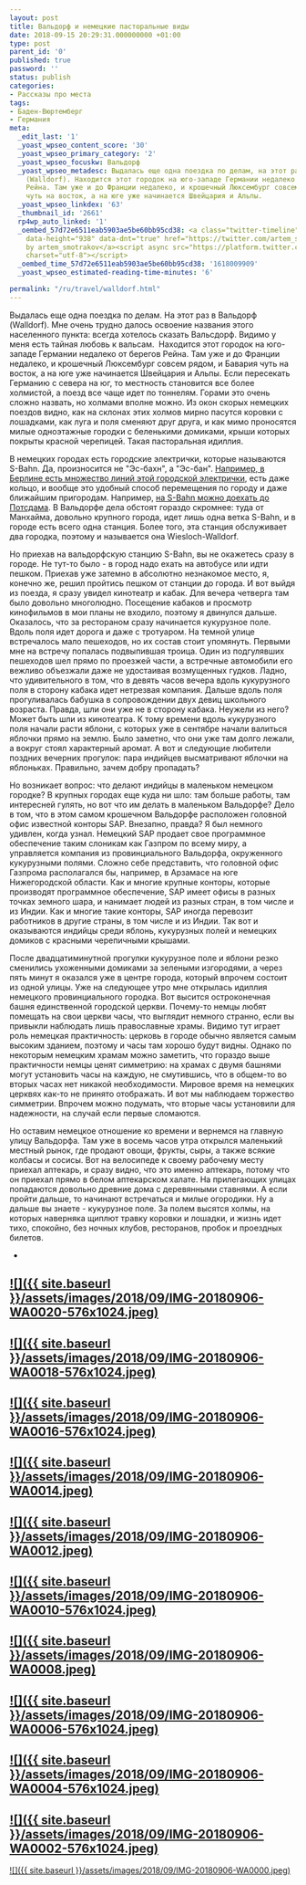 ```yaml
---
layout: post
title: Вальдорф и немецкие пасторальные виды
date: 2018-09-15 20:29:31.000000000 +01:00
type: post
parent_id: '0'
published: true
password: ''
status: publish
categories:
- Рассказы про места
tags:
- Баден-Вюртемберг
- Германия
meta:
  _edit_last: '1'
  _yoast_wpseo_content_score: '30'
  _yoast_wpseo_primary_category: '2'
  _yoast_wpseo_focuskw: Вальдорф
  _yoast_wpseo_metadesc: Выдалась еще одна поездка по делам, на этот раз в Вальдорф
    (Walldorf). Находится этот городок на юго-западе Германии недалеко от берегов
    Рейна. Там уже и до Франции недалеко, и крошечный Люксембург совсем рядом, Бавария
    чуть на восток, а на юге уже начинается Швейцария и Альпы.
  _yoast_wpseo_linkdex: '63'
  _thumbnail_id: '2661'
  rp4wp_auto_linked: '1'
  _oembed_57d72e6511eab5903ae5be60bb95cd38: <a class="twitter-timeline" data-width="625"
    data-height="938" data-dnt="true" href="https://twitter.com/artem_smotrakov?ref_src=twsrc%5Etfw">Tweets
    by artem_smotrakov</a><script async src="https://platform.twitter.com/widgets.js"
    charset="utf-8"></script>
  _oembed_time_57d72e6511eab5903ae5be60bb95cd38: '1618009909'
  _yoast_wpseo_estimated-reading-time-minutes: '6'

permalink: "/ru/travel/walldorf.html"
---
```

Выдалась еще одна поездка по делам. На этот раз в Вальдорф (Walldorf). Мне очень трудно далось освоение названия этого населенного пункта: всегда хотелось сказать Вальсдорф. Видимо у меня есть тайная любовь к вальсам.&nbsp; Находится этот городок на юго-западе Германии недалеко от берегов Рейна. Там уже и до Франции недалеко, и крошечный Люксембург совсем рядом, и Бавария чуть на восток, а на юге уже начинается Швейцария и Альпы. Если пересекать Германию с севера на юг, то местность становится все более холмистой, а поезд все чаще идет по тоннелям. Горами это очень сложно назвать, но холмами вполне можно. Из окон скорых немецких поездов видно, как на склонах этих холмов мирно пасутся коровки с лошадками, как луга и поля сменяют друг друга, и как мимо проносятся милые одноэтажные городки с беленькими домиками, крыши которых покрыты красной черепицей. Такая пасторальная идиллия.

<!--more-->

В немецких городах есть городские электрички, которые называются S-Bahn. Да, произносится не "Эс-бахн", а "Эс-бан". [Например, в Берлине есть множество линий этой городской электрички](/ru/travel/berlin-part-two.html), есть даже кольцо, и вообще это удобный способ перемещения по городу и даже ближайшим пригородам. Например, [на S-Bahn можно доехать до Потсдама](/ru/travel/potsdam.html). В Вальдорфе дела обстоят гораздо скромнее: туда от Манхайма, довольно крупного города, идет лишь одна ветка S-Bahn, и в городе есть всего одна станция. Более того, эта станция обслуживает два городка, поэтому и называется она Wiesloch-Walldorf.

Но приехав на вальдорфскую станцию S-Bahn, вы не окажетесь сразу в городе. Не тут-то было - в город надо ехать на автобусе или идти пешком. Приехав уже затемно в абсолютно незнакомое место, я, конечно же, решил пройтись пешком от станции до города. И вот выйдя из поезда, я сразу увидел кинотеатр и кабак. Для вечера четверга там было довольно многолюдно. Посещение кабаков и просмотр кинофильмов в мои планы не входило, поэтому я двинулся дальше. Оказалось, что за рестораном сразу начинается кукурузное поле. Вдоль поля идет дорога и даже с тротуаром. На темной улице встречалось мало пешеходов, но их состав стоит упомянуть. Первыми мне на встречу попалась подвыпившая троица. Один из подгулявших пешеходов шел прямо по проезжей части, а встречные автомобили его вежливо объезжали даже не удостаивая возмущенных гудков. Ладно, что удивительного в том, что в девять часов вечера вдоль кукурузного поля в сторону кабака идет нетрезвая компания. Дальше вдоль поля прогуливалась бабушка в сопровождении двух девиц школьного возраста. Правда, шли они уже не в сторону кабака. Неужели из него? Может быть шли из кинотеатра. К тому времени вдоль кукурузного поля начали расти яблони, с которых уже в сентябре начали валиться яблочки прямо на землю. Было заметно, что они уже там долго лежали, а вокруг стоял характерный аромат. А вот и следующие любители поздних вечерних прогулок: пара индийцев высматривают яблочки на яблоньках. Правильно, зачем добру пропадать?

Но возникает вопрос: что делают индийцы в маленьком немецком городке? В крупных городах еще куда ни шло: там больше работы, там интересней гулять, но вот что им делать в маленьком Вальдорфе? Дело в том, что в этом самом крошечном Вальдорфе расположен головной офис известной конторы SAP. Внезапно, правда? Я был немного удивлен, когда узнал. Немецкий SAP продает свое программное обеспечение таким слоникам как Газпром по всему миру, а управляется компания из провинциального Вальдорфа, окруженного кукурузными полями.&nbsp;Сложно себе представить, что головной офис Газпрома располагался бы, например, в Арзамасе на юге Нижегородской области. Как и многие крупные конторы, которые производят программное обеспечение, SAP имеет офисы в разных точках земного шара, и нанимает людей из разных стран, в том числе и из Индии. Как и многие такие конторы, SAP иногда перевозит работников в другие страны, в том числе и из Индии. Так вот и оказываются индийцы среди яблонь, кукурузных полей и немецких домиков с красными черепичными крышами.

После двадцатиминутной прогулки кукурузное поле и яблони резко сменились ухоженными домиками за зелеными изгородями, а через пять минут я оказался уже в центре города, который впрочем состоит из одной улицы. Уже на следующее утро мне открылась идиллия немецкого провинциального городка. Вот высится остроконечная башня единственной городской церкви. Почему-то немцы любят помещать на свои церкви часы, что выглядит немного странно, если вы привыкли наблюдать лишь православные храмы. Видимо тут играет роль немецкая практичность: церковь в городе обычно является самым высоким зданием, поэтому и часы там хорошо будут видны. Однако по некоторым немецким храмам можно заметить, что гораздо выше практичности немцы ценят симметрию: на храмах с двумя башнями могут установить часы на каждую, не смутившись, что в общем-то во вторых часах нет никакой необходимости. Мировое время на немецких церквях как-то не принято отображать. И вот мы наблюдаем торжество симметрии. Впрочем можно подумать, что вторые часы установили для надежности, на случай если первые сломаются.

Но оставим немецкое отношение ко времени и вернемся на главную улицу Вальдорфа. Там уже в восемь часов утра открылся маленький местный рынок, где продают овощи, фрукты, сыры, а также всякие колбасы и сосисы. Вот на велосипеде к своему рабочему месту приехал аптекарь, и сразу видно, что это именно аптекарь, потому что он приехал прямо в белом аптекарском халате. На прилегающих улицах попадаются довольно древние дома с деревянными ставнями. А если пройти дальше, то начинают встречаться и милые огородики. Ну а дальше вы знаете - кукурузное поле. За полем высятся холмы, на которых наверняка щиплют травку коровки и лошадки, и жизнь идет тихо, спокойно, без ночных клубов, ресторанов, пробок и проездных билетов.

<!-- wp:gallery {"ids":[4171,4172,4173,4174,4175,4176,4177,4178,4179,4180,4181],"linkTo":"file","sizeSlug":"medium"} -->

- 
[![]({{ site.baseurl }}/assets/images/2018/09/IMG-20180906-WA0020-576x1024.jpeg)](/wp-content/uploads/2021/05/IMG-20180906-WA0020.jpeg)
- 
[![]({{ site.baseurl }}/assets/images/2018/09/IMG-20180906-WA0018-576x1024.jpeg)](/wp-content/uploads/2021/05/IMG-20180906-WA0018.jpeg)
- 
[![]({{ site.baseurl }}/assets/images/2018/09/IMG-20180906-WA0016-576x1024.jpeg)](/wp-content/uploads/2021/05/IMG-20180906-WA0016.jpeg)
- 
[![]({{ site.baseurl }}/assets/images/2018/09/IMG-20180906-WA0014.jpeg)](/wp-content/uploads/2021/05/IMG-20180906-WA0014.jpeg)
- 
[![]({{ site.baseurl }}/assets/images/2018/09/IMG-20180906-WA0012.jpeg)](/wp-content/uploads/2021/05/IMG-20180906-WA0012.jpeg)
- 
[![]({{ site.baseurl }}/assets/images/2018/09/IMG-20180906-WA0010-576x1024.jpeg)](/wp-content/uploads/2021/05/IMG-20180906-WA0010.jpeg)
- 
[![]({{ site.baseurl }}/assets/images/2018/09/IMG-20180906-WA0008.jpeg)](/wp-content/uploads/2021/05/IMG-20180906-WA0008.jpeg)
- 
[![]({{ site.baseurl }}/assets/images/2018/09/IMG-20180906-WA0006-576x1024.jpeg)](/wp-content/uploads/2021/05/IMG-20180906-WA0006.jpeg)
- 
[![]({{ site.baseurl }}/assets/images/2018/09/IMG-20180906-WA0004-576x1024.jpeg)](/wp-content/uploads/2021/05/IMG-20180906-WA0004.jpeg)
- 
[![]({{ site.baseurl }}/assets/images/2018/09/IMG-20180906-WA0002-576x1024.jpeg)](/wp-content/uploads/2021/05/IMG-20180906-WA0002.jpeg)
- 
[![]({{ site.baseurl }}/assets/images/2018/09/IMG-20180906-WA0000.jpeg)](/wp-content/uploads/2021/05/IMG-20180906-WA0000.jpeg)

<!-- /wp:gallery -->

